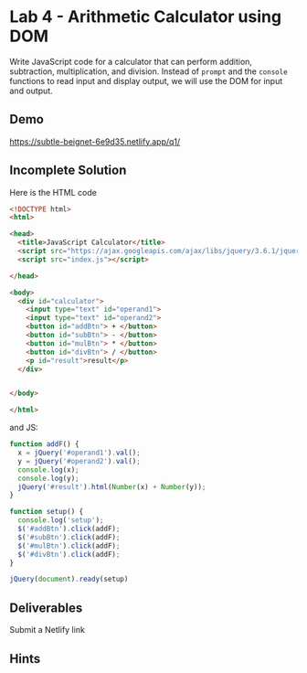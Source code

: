 # Lab 4 - Arithmetic Calculator using DOM
Write JavaScript code for a calculator that can perform addition, subtraction, multiplication, and division.
Instead of `prompt` and the `console` functions to read input and display output, we will use the DOM for input and output.

## Demo
https://subtle-beignet-6e9d35.netlify.app/q1/

## Incomplete Solution
Here is the HTML code
```html
<!DOCTYPE html>
<html>

<head>
  <title>JavaScript Calculator</title>
  <script src="https://ajax.googleapis.com/ajax/libs/jquery/3.6.1/jquery.min.js"></script>
  <script src="index.js"></script>

</head>

<body>
  <div id="calculator">
    <input type="text" id="operand1">
    <input type="text" id="operand2">
    <button id="addBtn"> + </button>
    <button id="subBtn"> - </button>
    <button id="mulBtn"> * </button>
    <button id="divBtn"> / </button>
    <p id="result">result</p>
  </div>


</body>

</html>
```
and JS:
```js
function addF() {
  x = jQuery('#operand1').val();
  y = jQuery('#operand2').val();
  console.log(x);
  console.log(y);
  jQuery('#result').html(Number(x) + Number(y));
}

function setup() {
  console.log('setup');
  $('#addBtn').click(addF);
  $('#subBtn').click(addF);
  $('#mulBtn').click(addF);
  $('#divBtn').click(addF);
}

jQuery(document).ready(setup)
```
## Deliverables
Submit a Netlify link

## Hints

